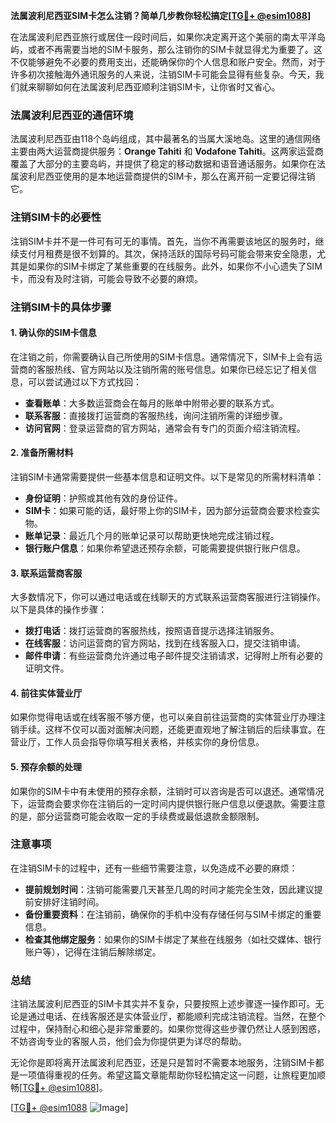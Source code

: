**法属波利尼西亚SIM卡怎么注销？简单几步教你轻松搞定[[TG💪+ @esim1088](https://t.me/s/esim1088)]**

在法属波利尼西亚旅行或居住一段时间后，如果你决定离开这个美丽的南太平洋岛屿，或者不再需要当地的SIM卡服务，那么注销你的SIM卡就显得尤为重要了。这不仅能够避免不必要的费用支出，还能确保你的个人信息和账户安全。然而，对于许多初次接触海外通讯服务的人来说，注销SIM卡可能会显得有些复杂。今天，我们就来聊聊如何在法属波利尼西亚顺利注销SIM卡，让你省时又省心。

### 法属波利尼西亚的通信环境

法属波利尼西亚由118个岛屿组成，其中最著名的当属大溪地岛。这里的通信网络主要由两大运营商提供服务：**Orange Tahiti** 和 **Vodafone Tahiti**。这两家运营商覆盖了大部分的主要岛屿，并提供了稳定的移动数据和语音通话服务。如果你在法属波利尼西亚使用的是本地运营商提供的SIM卡，那么在离开前一定要记得注销它。

### 注销SIM卡的必要性

注销SIM卡并不是一件可有可无的事情。首先，当你不再需要该地区的服务时，继续支付月租费是很不划算的。其次，保持活跃的国际号码可能会带来安全隐患，尤其是如果你的SIM卡绑定了某些重要的在线服务。此外，如果你不小心遗失了SIM卡，而没有及时注销，可能会导致不必要的麻烦。

### 注销SIM卡的具体步骤

#### 1. 确认你的SIM卡信息

在注销之前，你需要确认自己所使用的SIM卡信息。通常情况下，SIM卡上会有运营商的客服热线、官方网站以及注销所需的账号信息。如果你已经忘记了相关信息，可以尝试通过以下方式找回：

- **查看账单**：大多数运营商会在每月的账单中附带必要的联系方式。
- **联系客服**：直接拨打运营商的客服热线，询问注销所需的详细步骤。
- **访问官网**：登录运营商的官方网站，通常会有专门的页面介绍注销流程。

#### 2. 准备所需材料

注销SIM卡通常需要提供一些基本信息和证明文件。以下是常见的所需材料清单：

- **身份证明**：护照或其他有效的身份证件。
- **SIM卡**：如果可能的话，最好带上你的SIM卡，因为部分运营商会要求检查实物。
- **账单记录**：最近几个月的账单记录可以帮助更快地完成注销过程。
- **银行账户信息**：如果你希望退还预存余额，可能需要提供银行账户信息。

#### 3. 联系运营商客服

大多数情况下，你可以通过电话或在线聊天的方式联系运营商客服进行注销操作。以下是具体的操作步骤：

- **拨打电话**：拨打运营商的客服热线，按照语音提示选择注销服务。
- **在线客服**：访问运营商的官方网站，找到在线客服入口，提交注销申请。
- **邮件申请**：有些运营商允许通过电子邮件提交注销请求，记得附上所有必要的证明文件。

#### 4. 前往实体营业厅

如果你觉得电话或在线客服不够方便，也可以亲自前往运营商的实体营业厅办理注销手续。这样不仅可以面对面解决问题，还能更直观地了解注销后的后续事宜。在营业厅，工作人员会指导你填写相关表格，并核实你的身份信息。

#### 5. 预存余额的处理

如果你的SIM卡中有未使用的预存余额，注销时可以咨询是否可以退还。通常情况下，运营商会要求你在注销后的一定时间内提供银行账户信息以便退款。需要注意的是，部分运营商可能会收取一定的手续费或最低退款金额限制。

### 注意事项

在注销SIM卡的过程中，还有一些细节需要注意，以免造成不必要的麻烦：

- **提前规划时间**：注销可能需要几天甚至几周的时间才能完全生效，因此建议提前安排好注销时间。
- **备份重要资料**：在注销前，确保你的手机中没有存储任何与SIM卡绑定的重要信息。
- **检查其他绑定服务**：如果你的SIM卡绑定了某些在线服务（如社交媒体、银行账户等），记得在注销后解除绑定。

### 总结

注销法属波利尼西亚的SIM卡其实并不复杂，只要按照上述步骤逐一操作即可。无论是通过电话、在线客服还是实体营业厅，都能顺利完成注销流程。当然，在整个过程中，保持耐心和细心是非常重要的。如果你觉得这些步骤仍然让人感到困惑，不妨咨询专业的客服人员，他们会为你提供更为详尽的帮助。

无论你是即将离开法属波利尼西亚，还是只是暂时不需要本地服务，注销SIM卡都是一项值得重视的任务。希望这篇文章能帮助你轻松搞定这一问题，让旅程更加顺畅[[TG💪+ @esim1088](https://t.me/s/esim1088)]。

[[TG💪+ @esim1088](https://t.me/s/esim1088) ![Image](https://i.postimg.cc/4NQfJmqS/Snipaste-2025-05-13-00-14-12.png)]